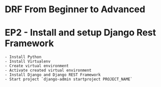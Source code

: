 # DRF From Beginner to Advanced
# EP2 - Install and setup Django Rest Framework
    - Install Python
    - Install Virtualenv
    - Create virtual environment
    - Activate created virtual environment
    - Install Django and Django REST Framework
    - Start project `django-admin startproject PROJECT_NAME`
